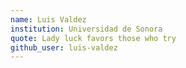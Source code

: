 ```yaml
---
name: Luis Valdez
institution: Universidad de Sonora
quote: Lady luck favors those who try
github_user: luis-valdez
---
```

